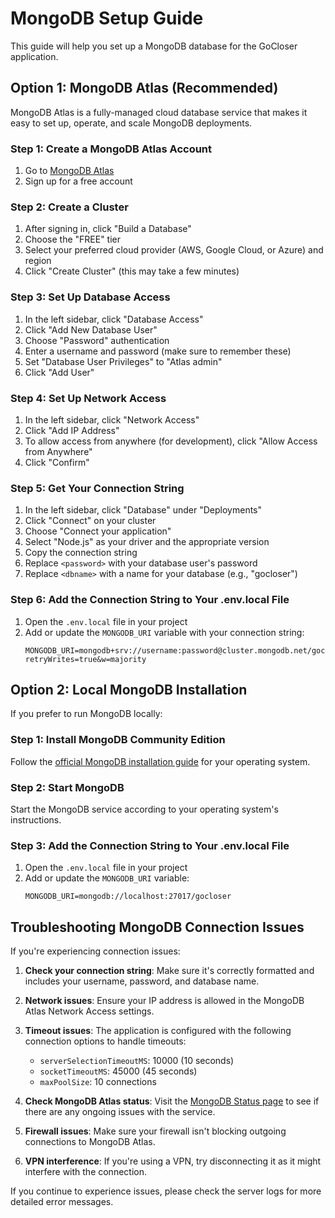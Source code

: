 # MongoDB Setup Guide

This guide will help you set up a MongoDB database for the GoCloser application.

## Option 1: MongoDB Atlas (Recommended)

MongoDB Atlas is a fully-managed cloud database service that makes it easy to set up, operate, and scale MongoDB deployments.

### Step 1: Create a MongoDB Atlas Account

1. Go to [MongoDB Atlas](https://www.mongodb.com/cloud/atlas/register)
2. Sign up for a free account

### Step 2: Create a Cluster

1. After signing in, click "Build a Database"
2. Choose the "FREE" tier
3. Select your preferred cloud provider (AWS, Google Cloud, or Azure) and region
4. Click "Create Cluster" (this may take a few minutes)

### Step 3: Set Up Database Access

1. In the left sidebar, click "Database Access"
2. Click "Add New Database User"
3. Choose "Password" authentication
4. Enter a username and password (make sure to remember these)
5. Set "Database User Privileges" to "Atlas admin"
6. Click "Add User"

### Step 4: Set Up Network Access

1. In the left sidebar, click "Network Access"
2. Click "Add IP Address"
3. To allow access from anywhere (for development), click "Allow Access from Anywhere"
4. Click "Confirm"

### Step 5: Get Your Connection String

1. In the left sidebar, click "Database" under "Deployments"
2. Click "Connect" on your cluster
3. Choose "Connect your application"
4. Select "Node.js" as your driver and the appropriate version
5. Copy the connection string
6. Replace `<password>` with your database user's password
7. Replace `<dbname>` with a name for your database (e.g., "gocloser")

### Step 6: Add the Connection String to Your .env.local File

1. Open the `.env.local` file in your project
2. Add or update the `MONGODB_URI` variable with your connection string:
   ```
   MONGODB_URI=mongodb+srv://username:password@cluster.mongodb.net/gocloser?retryWrites=true&w=majority
   ```

## Option 2: Local MongoDB Installation

If you prefer to run MongoDB locally:

### Step 1: Install MongoDB Community Edition

Follow the [official MongoDB installation guide](https://docs.mongodb.com/manual/administration/install-community/) for your operating system.

### Step 2: Start MongoDB

Start the MongoDB service according to your operating system's instructions.

### Step 3: Add the Connection String to Your .env.local File

1. Open the `.env.local` file in your project
2. Add or update the `MONGODB_URI` variable:
   ```
   MONGODB_URI=mongodb://localhost:27017/gocloser
   ```

## Troubleshooting MongoDB Connection Issues

If you're experiencing connection issues:

1. **Check your connection string**: Make sure it's correctly formatted and includes your username, password, and database name.

2. **Network issues**: Ensure your IP address is allowed in the MongoDB Atlas Network Access settings.

3. **Timeout issues**: The application is configured with the following connection options to handle timeouts:
   - `serverSelectionTimeoutMS`: 10000 (10 seconds)
   - `socketTimeoutMS`: 45000 (45 seconds)
   - `maxPoolSize`: 10 connections

4. **Check MongoDB Atlas status**: Visit the [MongoDB Status page](https://status.mongodb.com/) to see if there are any ongoing issues with the service.

5. **Firewall issues**: Make sure your firewall isn't blocking outgoing connections to MongoDB Atlas.

6. **VPN interference**: If you're using a VPN, try disconnecting it as it might interfere with the connection.

If you continue to experience issues, please check the server logs for more detailed error messages.
